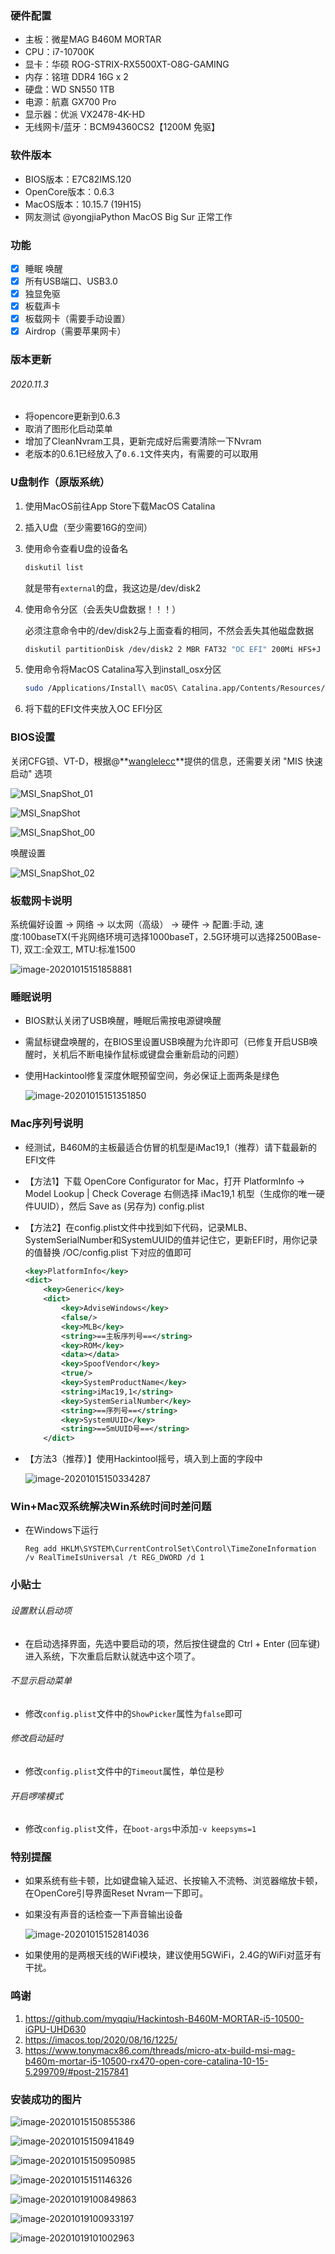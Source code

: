 ### 硬件配置

+ 主板：微星MAG B460M MORTAR 
+ CPU：i7-10700K
+ 显卡：华硕 ROG-STRIX-RX5500XT-O8G-GAMING
+ 内存：铭瑄 DDR4 16G x 2
+ 硬盘：WD SN550 1TB
+ 电源：航嘉 GX700 Pro
+ 显示器：优派 VX2478-4K-HD
+ 无线网卡/蓝牙：BCM94360CS2【1200M 免驱】

### 软件版本

+ BIOS版本：E7C82IMS.120
+ OpenCore版本：0.6.3
+ MacOS版本：10.15.7 (19H15)
+ 网友测试 @yongjiaPython MacOS Big Sur 正常工作

### 功能

+ [x] 睡眠 唤醒
+ [x] 所有USB端口、USB3.0
+ [x] 独显免驱
+ [x] 板载声卡
+ [x] 板载网卡（需要手动设置）
+ [x] Airdrop（需要苹果网卡）

### 版本更新

###### 2020.11.3

+ 将opencore更新到0.6.3
+ 取消了图形化启动菜单
+ 增加了CleanNvram工具，更新完成好后需要清除一下Nvram
+ 老版本的0.6.1已经放入了`0.6.1`文件夹内，有需要的可以取用

### U盘制作（原版系统）

1. 使用MacOS前往App Store下载MacOS Catalina

2. 插入U盘（至少需要16G的空间）

3. 使用命令查看U盘的设备名

   ```bash
   diskutil list
   ```

   就是带有`external`的盘，我这边是/dev/disk2

4. 使用命令分区（会丢失U盘数据！！！）

   必须注意命令中的/dev/disk2与上面查看的相同，不然会丢失其他磁盘数据

   ```bash
   diskutil partitionDisk /dev/disk2 2 MBR FAT32 "OC EFI" 200Mi HFS+J "install_osx" R
   ```

5. 使用命令将MacOS Catalina写入到install_osx分区

   ```bash
   sudo /Applications/Install\ macOS\ Catalina.app/Contents/Resources/createinstallmedia --volume /Volumes/install_osx --nointeraction
   ```

6. 将下载的EFI文件夹放入OC EFI分区

### BIOS设置

关闭CFG锁、VT-D，根据@**[wanglelecc](https://github.com/wanglelecc)**提供的信息，还需要关闭 "MIS 快速启动" 选项

![MSI_SnapShot_01](README.assets/MSI_SnapShot_01.bmp)

![MSI_SnapShot](README.assets/MSI_SnapShot.bmp)

![MSI_SnapShot_00](README.assets/MSI_SnapShot_00.bmp)

唤醒设置

![MSI_SnapShot_02](README.assets/MSI_SnapShot_02.bmp)

### 板载网卡说明

系统偏好设置 -> 网络 -> 以太网（高级） -> 硬件 -> 配置:手动, 速度:100baseTX(千兆网络环境可选择1000baseT，2.5G环境可以选择2500Base-T), 双工:全双工, MTU:标准1500

![image-20201015151858881](README.assets/image-20201015151858881.png)

### 睡眠说明

- BIOS默认关闭了USB唤醒，睡眠后需按电源键唤醒

- 需鼠标键盘唤醒的，在BIOS里设置USB唤醒为允许即可（已修复开启USB唤醒时，关机后不断电操作鼠标或键盘会重新启动的问题）

- 使用Hackintool修复深度休眠预留空间，务必保证上面两条是绿色

  ![image-20201015151351850](README.assets/image-20201015151351850.png)

### Mac序列号说明

+ 经测试，B460M的主板最适合仿冒的机型是iMac19,1（推荐）请下载最新的EFI文件

+ 【方法1】下载 OpenCore Configurator for Mac，打开 PlatformInfo -> Model Lookup | Check Coverage 右侧选择 iMac19,1 机型（生成你的唯一硬件UUID），然后 Save as (另存为) config.plist

+ 【方法2】在config.plist文件中找到如下代码，记录MLB、SystemSerialNumber和SystemUUID的值并记住它，更新EFI时，用你记录的值替换 /OC/config.plist 下对应的值即可

  ```xml
  <key>PlatformInfo</key>
  <dict>
      <key>Generic</key>
      <dict>
          <key>AdviseWindows</key>
          <false/>
          <key>MLB</key>
          <string>==主板序列号==</string>
          <key>ROM</key>
          <data></data>
          <key>SpoofVendor</key>
          <true/>
          <key>SystemProductName</key>
          <string>iMac19,1</string>
          <key>SystemSerialNumber</key>
          <string>==序列号==</string>
          <key>SystemUUID</key>
          <string>==SmUUID号==</string>
      </dict>
  ```

+ 【方法3（推荐）】使用Hackintool摇号，填入到上面的字段中

  ![image-20201015150334287](README.assets/image-20201015150334287.png)

  

### Win+Mac双系统解决Win系统时间时差问题

- 在Windows下运行

  ```
  Reg add HKLM\SYSTEM\CurrentControlSet\Control\TimeZoneInformation /v RealTimeIsUniversal /t REG_DWORD /d 1
  ```

### 小贴士

###### 设置默认启动项

+ 在启动选择界面，先选中要启动的项，然后按住键盘的 Ctrl + Enter (回车键) 进入系统，下次重启后默认就选中这个项了。

###### 不显示启动菜单

+ 修改`config.plist`文件中的`ShowPicker`属性为`false`即可

###### 修改启动延时

+ 修改`config.plist`文件中的`Timeout`属性，单位是秒

###### 开启啰嗦模式

+ 修改`config.plist`文件，在`boot-args`中添加`-v keepsyms=1`

### 特别提醒

+ 如果系统有些卡顿，比如键盘输入延迟、长按输入不流畅、浏览器缩放卡顿，在OpenCore引导界面Reset Nvram一下即可。

+ 如果没有声音的话检查一下声音输出设备

  ![image-20201015152814036](README.assets/image-20201015152814036.png)
  
+ 如果使用的是两根天线的WiFi模块，建议使用5GWiFi，2.4G的WiFi对蓝牙有干扰。

### 鸣谢

1. https://github.com/myqqiu/Hackintosh-B460M-MORTAR-i5-10500-iGPU-UHD630
2. https://imacos.top/2020/08/16/1225/
3. https://www.tonymacx86.com/threads/micro-atx-build-msi-mag-b460m-mortar-i5-10500-rx470-open-core-catalina-10-15-5.299709/#post-2157841



### 安装成功的图片

![image-20201015150855386](README.assets/image-20201015150855386.png)

![image-20201015150941849](README.assets/image-20201015150941849.png)

![image-20201015150950985](README.assets/image-20201015150950985.png)

![image-20201015151146326](README.assets/image-20201015151146326.png)

![image-20201019100849863](README.assets/image-20201019100849863.png)

![image-20201019100933197](README.assets/image-20201019100933197.png)

![image-20201019101002963](README.assets/image-20201019101002963.png)

